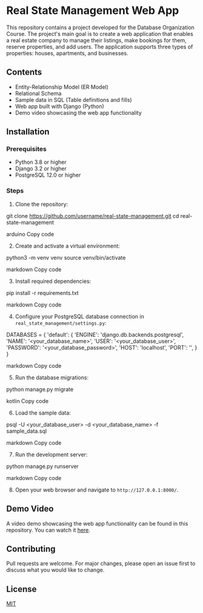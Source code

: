 # Real State Management Web App

This repository contains a project developed for the Database Organization Course. The project's main goal is to create a web application that enables a real estate company to manage their listings, make bookings for them, reserve properties, and add users. The application supports three types of properties: houses, apartments, and businesses.

## Contents

- Entity-Relationship Model (ER Model)
- Relational Schema
- Sample data in SQL (Table definitions and fills)
- Web app built with Django (Python)
- Demo video showcasing the web app functionality

## Installation

### Prerequisites

- Python 3.8 or higher
- Django 3.2 or higher
- PostgreSQL 12.0 or higher

### Steps

1. Clone the repository:

git clone https://github.com/username/real-state-management.git
cd real-state-management

arduino
Copy code

2. Create and activate a virtual environment:

python3 -m venv venv
source venv/bin/activate

markdown
Copy code

3. Install required dependencies:

pip install -r requirements.txt

markdown
Copy code

4. Configure your PostgreSQL database connection in `real_state_management/settings.py`:

DATABASES = {
'default': {
'ENGINE': 'django.db.backends.postgresql',
'NAME': '<your_database_name>',
'USER': '<your_database_user>',
'PASSWORD': '<your_database_password>',
'HOST': 'localhost',
'PORT': '',
}
}

markdown
Copy code

5. Run the database migrations:

python manage.py migrate

kotlin
Copy code

6. Load the sample data:

psql -U <your_database_user> -d <your_database_name> -f sample_data.sql

markdown
Copy code

7. Run the development server:

python manage.py runserver

markdown
Copy code

8. Open your web browser and navigate to `http://127.0.0.1:8000/`.

## Demo Video

A video demo showcasing the web app functionality can be found in this repository. You can watch it [here](./demo_video.mp4).

## Contributing

Pull requests are welcome. For major changes, please open an issue first to discuss what you would like to change.

## License

[MIT](./LICENSE)
